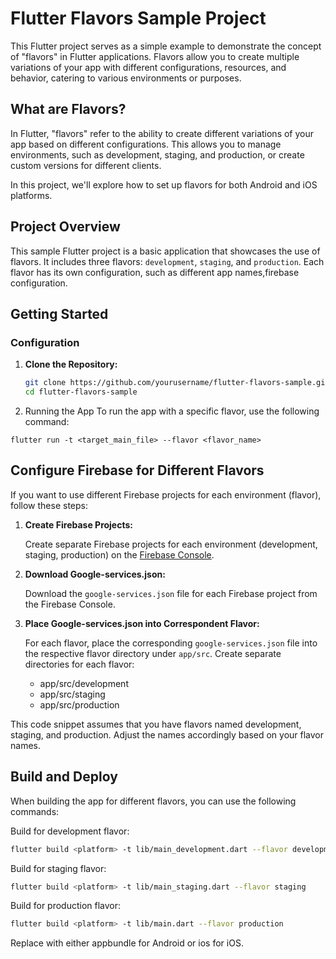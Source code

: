 # Flutter Flavors Sample Project

This Flutter project serves as a simple example to demonstrate the concept of "flavors" in Flutter applications. Flavors allow you to create multiple variations of your app with different configurations, resources, and behavior, catering to various environments or purposes.


## What are Flavors?

In Flutter, "flavors" refer to the ability to create different variations of your app based on different configurations. This allows you to manage environments, such as development, staging, and production, or create custom versions for different clients.

In this project, we'll explore how to set up flavors for both Android and iOS platforms.

## Project Overview

This sample Flutter project is a basic application that showcases the use of flavors. It includes three flavors: `development`, `staging`, and `production`. Each flavor has its own configuration, such as different app names,firebase configuration.

## Getting Started

### Configuration

1. **Clone the Repository:**

   ```bash
   git clone https://github.com/yourusername/flutter-flavors-sample.git
   cd flutter-flavors-sample

2. Running the App
To run the app with a specific flavor, use the following command:

``` bach
flutter run -t <target_main_file> --flavor <flavor_name>
```

## Configure Firebase for Different Flavors

If you want to use different Firebase projects for each environment (flavor), follow these steps:

1. **Create Firebase Projects:**

   Create separate Firebase projects for each environment (development, staging, production) on the [Firebase Console](https://console.firebase.google.com/).

2. **Download Google-services.json:**

   Download the `google-services.json` file for each Firebase project from the Firebase Console.

3. **Place Google-services.json into Correspondent Flavor:**

   For each flavor, place the corresponding `google-services.json` file into the respective flavor directory under `app/src`. Create separate directories for each flavor:
     - app/src/development
     - app/src/staging
     - app/src/production

This code snippet assumes that you have flavors named development, staging, and production. Adjust the names accordingly based on your flavor names.

## Build and Deploy

When building the app for different flavors, you can use the following commands:

Build for development flavor:
``` bash
flutter build <platform> -t lib/main_development.dart --flavor development
```

Build for staging flavor:
``` bash
flutter build <platform> -t lib/main_staging.dart --flavor staging
```
Build for production flavor:
``` bash
flutter build <platform> -t lib/main.dart --flavor production
```
Replace <platform> with either appbundle for Android or ios for iOS.
